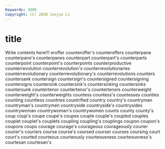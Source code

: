 ```yaml
---
Keywords: 3099
Copyright: (C) 2020 Junjie Li
---
```


# title

Write contents here!!!
eroffer 
counteroffer's 
counteroffers 
counterpane 
counterpane's 
counterpanes 
counterpart
counterpart's 
counterparts 
counterpoint 
counterpoint's 
counterpoints 
counterproductive 
counterrevolution 
counterrevolution's 
counterrevolutionaries 
counterrevolutionary
counterrevolutionary's 
counterrevolutions 
counters 
countersank 
countersign 
countersign's 
countersigned 
countersigning 
countersigns 
countersink
countersink's 
countersinking 
countersinks 
countersunk 
countertenor 
countertenor's 
countertenors 
counterweight 
counterweight's 
counterweights
countess 
countess's 
countesses 
counties 
counting 
countless 
countries 
countrified 
country 
country's
countryman 
countryman's 
countrymen 
countryside 
countryside's 
countrysides 
countrywoman 
countrywoman's 
countrywomen 
counts
county 
county's 
coup 
coup's 
coupe 
coupe's 
coupes 
couple 
couple's 
coupled
couples 
couplet 
couplet's 
couplets 
coupling 
coupling's 
couplings 
coupon 
coupon's 
coupons
coups 
courage 
courage's 
courageous 
courageously 
courier 
courier's 
couriers 
course 
course's
coursed 
courser 
courses 
coursing 
court 
court's 
courted 
courteous 
courteously 
courteousness
courteousness's 
courtesan 
courtesan's 
